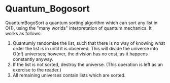 # Quantum_Bogosort
QuantumBogoSort a quantum sorting algorithm which can sort any list in O(1), using the "many worlds" interpretation of quantum mechanics.
It works as follows:
1. Quantumly randomise the list, such that there is no way of knowing what order the list is in until it is observed. This will divide the universe into O(n!) universes; however, the division has no cost, as it happens constantly anyway.
2. If the list is not sorted, destroy the universe. (This operation is left as an exercise to the reader.)
3. All remaining universes contain lists which are sorted.